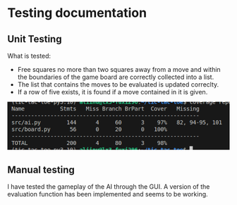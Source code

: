 # Testing documentation

## Unit Testing
What is tested:
- Free squares no more than two squares away from a move and within the boundaries of the game board are correctly collected into a list.
- The list that contains the moves to be evaluated is updated correclty.
- If a row of five exists, it is found if a move contained in it is given.

![Test coverage](https://github.com/liinu-a/tic-tac-toe/blob/main/documentation/test_coverage_week6.png)

## Manual testing
I have tested the gameplay of the AI through the GUI. A version of the evaluation function has been implemented and seems to be working.